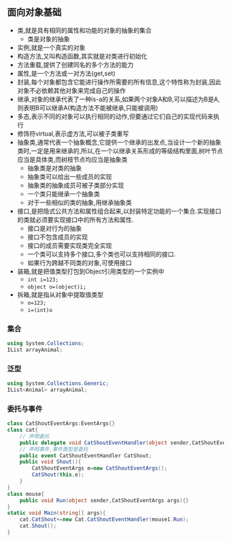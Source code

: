 ## 面向对象基础

- 类,就是具有相同的属性和功能的对象的抽象的集合
    - 类是对象的抽象
- 实例,就是一个真实的对象
- 构造方法,又叫构造函数,其实就是对类进行初始化
- 方法重载,提供了创建同名的多个方法的能力
- 属性,是一个方法或一对方法(get,set)
- 封装,每个对象都包含它能进行操作所需要的所有信息,这个特性称为封装,因此对象不必依赖其他对象来完成自己的操作
- 继承,对象的继承代表了一种is-a的关系,如果两个对象A和B,可以描述为B是A,则表明B可以继承A(构造方法不能被继承,只能被调用)
- 多态,表示不同的对象可以执行相同的动作,但要通过它们自己的实现代码来执行
- 修饰符virtual,表示虚方法,可以被子类重写
- 抽象类,通常代表一个抽象概念,它提供一个继承的出发点,当设计一个新的抽象类时,一定是用来继承的,所以,在一个以继承关系形成的等级结构里面,树叶节点应当是具体类,而树枝节点均应当是抽象类
    - 抽象类是对类的抽象
    - 抽象类可以给出一些成员的实现
    - 抽象类的抽象成员可被子类部分实现
    - 一个类只能继承一个抽象类
    - 对于一些相似的类的抽象,用继承抽象类
- 接口,是把隐式公共方法和属性组合起来,以封装特定功能的一个集合.实现接口的类就必须要实现接口中的所有方法和属性.
    - 接口是对行为的抽象
    - 接口不包含成员的实现
    - 接口的成员需要实现类完全实现
    - 一个类可以支持多个接口,多个类也可以支持相同的接口.
    - 如果行为跨越不同类的对象,可使用接口
- 装箱,就是把值类型打包到Object引用类型的一个实例中
    - `int i=123;`
    - `object o=(object)i;`
- 拆箱,就是指从对象中提取值类型
    - `o=123;`
    - `i=(int)o`

### 集合
```c#
using System.Collections;
IList arrayAnimal;
```

### 泛型
```C#
using System.Collections.Generic;
IList<Animal> arrayAnimal;
```

### 委托与事件
```C#
class CatShoutEventArgs:EventArgs{}
class cat{
    // 声明委托
    public delegate void CatShoutEventHandler(object sender,CatShoutEventArgs args);
    // 声明事件,事件类型是委托
    public event CatShoutEventHandler CatShout;
    public void Shout(){
        CatShoutEventArgs e=new CatShoutEventArgs();
        CatShout(this,e);
    }
}
class mouse{
    public void Run(object sender,CatShoutEventArgs args){}
}
static void Main(string[] args){
    cat.CatShout+=new Cat.CatShoutEventHandler(mouse1.Run);
    cat.Shout();
}
```